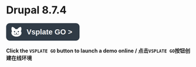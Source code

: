 # Drupal 8.7.4

<a href="https://www.vsplate.com/?docker-compose=https://github.com/vsplate/dcenvs/drupal/8.7.4"><img alt="VSPLATE GO" src="https://raw.githubusercontent.com/vsplate/images/master/vsgo_btn.png" width="200px"></a>

**Click the `VSPLATE GO` button to launch a demo online / 点击`VSPLATE GO`按钮创建在线环境**